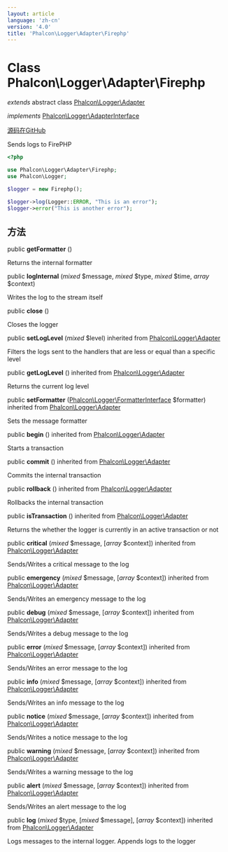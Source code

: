 ```yaml
---
layout: article
language: 'zh-cn'
version: '4.0'
title: 'Phalcon\Logger\Adapter\Firephp'
---
```


# Class **Phalcon\Logger\Adapter\Firephp**

*extends* abstract class [Phalcon\Logger\Adapter](api/Phalcon_Logger_Adapter)

*implements* [Phalcon\Logger\AdapterInterface](api/Phalcon_Logger_AdapterInterface)

<a href="https://github.com/phalcon/cphalcon/tree/v4.0.0/phalcon/logger/adapter/firephp.zep" class="btn btn-default btn-sm">源码在GitHub</a>

Sends logs to FirePHP

```php
<?php

use Phalcon\Logger\Adapter\Firephp;
use Phalcon\Logger;

$logger = new Firephp();

$logger->log(Logger::ERROR, "This is an error");
$logger->error("This is another error");

```

## 方法

public **getFormatter** ()

Returns the internal formatter

public **logInternal** (*mixed* $message, *mixed* $type, *mixed* $time, *array* $context)

Writes the log to the stream itself

public **close** ()

Closes the logger

public **setLogLevel** (*mixed* $level) inherited from [Phalcon\Logger\Adapter](api/Phalcon_Logger_Adapter)

Filters the logs sent to the handlers that are less or equal than a specific level

public **getLogLevel** () inherited from [Phalcon\Logger\Adapter](api/Phalcon_Logger_Adapter)

Returns the current log level

public **setFormatter** ([Phalcon\Logger\FormatterInterface](api/Phalcon_Logger_FormatterInterface) $formatter) inherited from [Phalcon\Logger\Adapter](api/Phalcon_Logger_Adapter)

Sets the message formatter

public **begin** () inherited from [Phalcon\Logger\Adapter](api/Phalcon_Logger_Adapter)

Starts a transaction

public **commit** () inherited from [Phalcon\Logger\Adapter](api/Phalcon_Logger_Adapter)

Commits the internal transaction

public **rollback** () inherited from [Phalcon\Logger\Adapter](api/Phalcon_Logger_Adapter)

Rollbacks the internal transaction

public **isTransaction** () inherited from [Phalcon\Logger\Adapter](api/Phalcon_Logger_Adapter)

Returns the whether the logger is currently in an active transaction or not

public **critical** (*mixed* $message, [*array* $context]) inherited from [Phalcon\Logger\Adapter](api/Phalcon_Logger_Adapter)

Sends/Writes a critical message to the log

public **emergency** (*mixed* $message, [*array* $context]) inherited from [Phalcon\Logger\Adapter](api/Phalcon_Logger_Adapter)

Sends/Writes an emergency message to the log

public **debug** (*mixed* $message, [*array* $context]) inherited from [Phalcon\Logger\Adapter](api/Phalcon_Logger_Adapter)

Sends/Writes a debug message to the log

public **error** (*mixed* $message, [*array* $context]) inherited from [Phalcon\Logger\Adapter](api/Phalcon_Logger_Adapter)

Sends/Writes an error message to the log

public **info** (*mixed* $message, [*array* $context]) inherited from [Phalcon\Logger\Adapter](api/Phalcon_Logger_Adapter)

Sends/Writes an info message to the log

public **notice** (*mixed* $message, [*array* $context]) inherited from [Phalcon\Logger\Adapter](api/Phalcon_Logger_Adapter)

Sends/Writes a notice message to the log

public **warning** (*mixed* $message, [*array* $context]) inherited from [Phalcon\Logger\Adapter](api/Phalcon_Logger_Adapter)

Sends/Writes a warning message to the log

public **alert** (*mixed* $message, [*array* $context]) inherited from [Phalcon\Logger\Adapter](api/Phalcon_Logger_Adapter)

Sends/Writes an alert message to the log

public **log** (*mixed* $type, [*mixed* $message], [*array* $context]) inherited from [Phalcon\Logger\Adapter](api/Phalcon_Logger_Adapter)

Logs messages to the internal logger. Appends logs to the logger